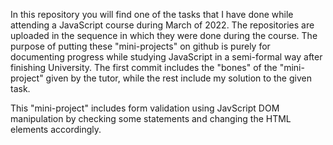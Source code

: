 In this repository you will find one of the tasks that I have done while attending a JavaScript course during March of 2022. 
The repositories are uploaded in the sequence in which they were done during the course.
The purpose of putting these "mini-projects" on github is purely for documenting progress while studying JavaScript in a semi-formal way after finishing University.
The first commit includes the "bones" of the "mini-project" given by the tutor, while the rest include my solution to the given task.

This "mini-project" includes form validation using JavScript DOM manipulation by checking some statements and changing the HTML elements accordingly.
